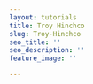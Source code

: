 ```yaml
---
layout: tutorials
title: Troy Hinchco
slug: Troy-Hinchco
seo_title: ''
seo_description: ''
feature_image: ''

---
```

